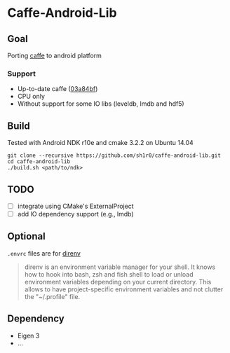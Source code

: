 Caffe-Android-Lib
===============
## Goal
Porting [caffe](https://github.com/BVLC/caffe) to android platform

### Support
* Up-to-date caffe ([03a84bf](https://github.com/BVLC/caffe/commit/03a84bf464dd47bcec9ac943f0229a758c627f05))
* CPU only
* Without support for some IO libs (leveldb, lmdb and hdf5)

## Build
Tested with Android NDK r10e and cmake 3.2.2 on Ubuntu 14.04

```
git clone --recursive https://github.com/sh1r0/caffe-android-lib.git
cd caffe-android-lib
./build.sh <path/to/ndk>
```

## TODO
- [ ] integrate using CMake's ExternalProject
- [ ] add IO dependency support (e.g., lmdb)

## Optional
`.envrc` files are for [direnv](http://direnv.net/)
> direnv is an environment variable manager for your shell. It knows how to hook into bash, zsh and fish shell to load or unload environment variables depending on your current directory. This allows to have project-specific environment variables and not clutter the "~/.profile" file.

## Dependency
* Eigen 3
* ...
